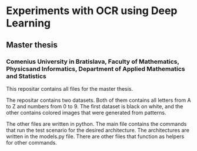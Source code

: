 # Experiments with OCR using Deep Learning
## Master thesis
### Comenius University in Bratislava, Faculty of Mathematics, Physicsand Informatics, Department of Applied Mathematics and Statistics

This repositar contains all files for the master thesis. 

The repositar contains two datasets. Both of them contains all letters from A to Z and numbers from 0 to 9. The first dataset is black on white, and the other contains colored images that were generated from patterns.

The other files are written in python. The main file contains the commands that run the test scenario for the desired architecture. The architectures are written in the models.py file. There are other files that function as helpers for other commands.
